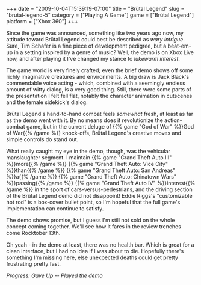 +++
date = "2009-10-04T15:39:19-07:00"
title = "Brütal Legend"
slug = "brutal-legend-5"
category = ["Playing A Game"]
game = ["Brütal Legend"]
platform = ["Xbox 360"]
+++

Since the game was announced, something like two years ago now, my attitude toward Brütal Legend could best be described as <i>wary intrigue</i>.  Sure, Tim Schafer is a fine piece of development pedigree, but a beat-em-up in a setting inspired by a genre of music?  Well, the demo is on Xbox Live now, and after playing it I've changed my stance to <i>lukewarm interest</i>.

The game world is very finely crafted; even the brief demo shows off some richly imaginative creatures and environments.  A big draw is Jack Black's commendable voice acting - which, combined with a seemingly endless amount of witty dialog, is a very good thing.  Still, there were some parts of the presentation I felt fell flat, notably the character animation in cutscenes and the female sidekick's dialog.

Brütal Legend's hand-to-hand combat feels <i>somewhat</i> fresh, at least as far as the demo went with it.  By no means does it revolutionize the action-combat game, but in the current deluge of {{% game "God of War" %}}God of War{{% /game %}} knock-offs, Brütal Legend's creative moves and simple controls do stand out.

What really caught my eye in the demo, though, was the vehicular manslaughter segment.  I maintain {{% game "Grand Theft Auto III" %}}more{{% /game %}} {{% game "Grand Theft Auto: Vice City" %}}than{{% /game %}} {{% game "Grand Theft Auto: San Andreas" %}}a{{% /game %}} {{% game "Grand Theft Auto: Chinatown Wars" %}}passing{{% /game %}} {{% game "Grand Theft Auto IV" %}}interest{{% /game %}} in the sport of cars-versus-pedestrians, and the driving section of the Brütal Legend demo did not disappoint!  Eddie Riggs's "customizable hot rod" is a box-cover bullet point, so I'm hopeful that the full game's implementation can continue to satisfy.

The demo shows promise, but I guess I'm still not sold on the whole concept coming together.  We'll see how it fares in the review trenches come Rocktober 13th.

Oh yeah - in the demo at least, there was no health bar.  Which is great for a clean interface, but I had no idea if I was about to die.  Hopefully there's something I'm missing here, else unexpected deaths could get pretty frustrating pretty fast.

<i>Progress: Gave Up -- Played the demo</i>
